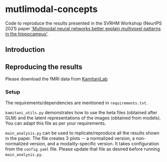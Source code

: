 # mutlimodal-concepts

Code to reproduce the results presented in the SVRHM Workshop (NeurIPS 2021) paper ['Multimodal neural networks better explain multivoxel patterns in the hippocampus'](https://openreview.net/forum?id=6dymbuga7nL).


## Introduction

<!-- <p align='center'><img src="./images/Flow_conceptcellproject.png" width="600")></p> -->



## Reproducing the results
Please download the fMRI data from [KamitaniLab](https://github.com/KamitaniLab/GenericObjectDecoding)

### Setup 

The requirements/dependencies are mentioned in `requirements.txt`.

`kamitani_utils.py` demonstrates how to use the beta files (obtained after GLM) and the latent representations of the images (obtained from models). You can adapt this file as per your requirements.

`main_analysis.py` can be used to replicate/reproduce all the results shown in the paper. The file creates 3 plots -- a normalized version, a non-normalized version, and a modality-specific version. It takes configuration from the `config.yaml` file. Please update that file as desired before running `main_analysis.py`.









